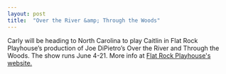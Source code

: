 ```yaml
---
layout: post
title:  "Over the River &amp; Through the Woods"
---
```


Carly will be heading to North Carolina to play Caitlin in Flat Rock Playhouse’s production of Joe DiPietro’s Over the River and Through the Woods.  The show runs June 4-21.  More info at [Flat Rock Playhouse's website.](https://www.flatrockplayhouse.org/shows/fully-committed/)

<!-- <div class="show">
  <h3>Over the River and Through the Woods</h3>
  <p>By Joe DiPietro</p>
  <p>June 4–21, 2015</p>
</div> -->